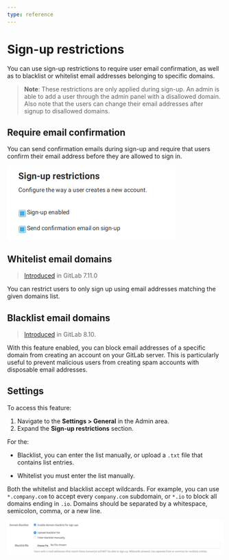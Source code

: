 ```yaml
---
type: reference
---
```


# Sign-up restrictions

You can use sign-up restrictions to require user email confirmation, as well as
to blacklist or whitelist email addresses belonging to specific domains.

>**Note**: These restrictions are only applied during sign-up. An admin is
able to add a user through the admin panel with a disallowed domain. Also
note that the users can change their email addresses after signup to
disallowed domains.

## Require email confirmation

You can send confirmation emails during sign-up and require that users confirm
their email address before they are allowed to sign in.

![Email confirmation](img/email_confirmation.png)

## Whitelist email domains

> [Introduced][ce-598] in GitLab 7.11.0

You can restrict users to only sign up using email addresses matching the given
domains list.

## Blacklist email domains

> [Introduced][ce-5259] in GitLab 8.10.

With this feature enabled, you can block email addresses of a specific domain
from creating an account on your GitLab server. This is particularly useful
to prevent malicious users from creating spam accounts with disposable email
addresses.

## Settings

To access this feature:

1. Navigate to the **Settings > General** in the Admin area.
1. Expand the **Sign-up restrictions** section.

For the:

- Blacklist, you can enter the list manually, or upload a `.txt` file that contains
list entries.

- Whitelist you must enter the list manually.

Both the whitelist and blacklist accept wildcards. For example, you can use
`*.company.com` to accept every `company.com` subdomain, or `*.io` to block all
domains ending in `.io`. Domains should be separated by a whitespace,
semicolon, comma, or a new line.

![Domain Blacklist](img/domain_blacklist.png)

<!-- ## Troubleshooting

Include any troubleshooting steps that you can foresee. If you know beforehand what issues
one might have when setting this up, or when something is changed, or on upgrading, it's
important to describe those, too. Think of things that may go wrong and include them here.
This is important to minimize requests for support, and to avoid doc comments with
questions that you know someone might ask.

Each scenario can be a third-level heading, e.g. `### Getting error message X`.
If you have none to add when creating a doc, leave this section in place
but commented out to help encourage others to add to it in the future. -->

[ce-5259]: https://gitlab.com/gitlab-org/gitlab-ce/merge_requests/5259
[ce-598]: https://gitlab.com/gitlab-org/gitlab-ce/merge_requests/598
